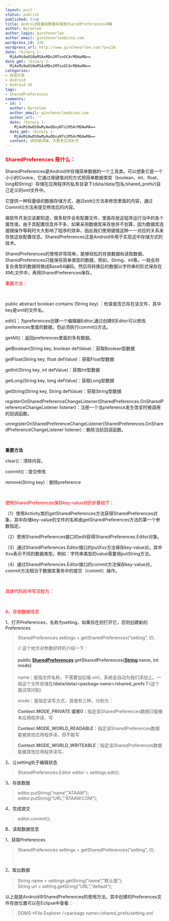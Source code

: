 ```yaml
---
layout: post
status: publish
published: true
title: Android轻量级数据存储类SharedPreferences详解
author: Byronlee
author_login: ginchenorlee
author_email: ginchenorlee@sina.com
wordpress_id: 226
wordpress_url: http://www.ginchenorlee.com/?p=226
date: !binary |-
  MjAxMi0wOS0wMSAxMDo1MToxOCArMDAwMA==
date_gmt: !binary |-
  MjAxMi0wOS0wMSAxMDo1MToxOCArMDAwMA==
categories:
- 经验分享
- Android
- Android UI
tags:
- SharedPreferences
comments:
- id: 3
  author: Byronlee
  author_email: ginchenorlee@sina.com
  author_url: ''
  date: !binary |-
    MjAxMi0wOS0wMyAwODoyNTo1MSArMDAwMA==
  date_gmt: !binary |-
    MjAxMi0wOS0wMyAwODoyNTo1MSArMDAwMA==
  content: 讲的很详细，大家多交流补充
---
```

<h3><span style="color: #ff0000;">SharedPreferences 是什么：</span></h3>
<p>SharedPreferences是Android中存储简单数据的一个工具类。可以想象它是一个小小的Cookie，它通过用键值对的方式把简单数据类型（boolean、int、float、long和String）存储在应用程序的私有目录下(data/data/包名/shared_prefs/)自己定义的xml文件中。</p>
<p>它提供一种轻量级的数据存储方式，通过eidt()方法来修改里面的内容，通过Commit()方法来提交修改后的内容。</p>
<p>做软件开发应该都知道，很多软件会有配置文件，里面存放这程序运行当中的各个属性值，由于其配置信息并不多，如果采用数据库来存放并不划算，因为数据库连接跟操作等耗时大大影响了程序的效率，因此我们使用键值这种一一对应的关系来存放这些配置信息。SharedPreferences正是Android中用于实现这中存储方式的技术。</p>
<p>SharedPreferences的使用非常简单，能够轻松的存放数据和读取数据。SharedPreferences只能保存简单类型的数据，例如，String、int等。一般会将复杂类型的数据转换成Base64编码，然后将转换后的数据以字符串的形式保存在 XML文件中，再用SharedPreferences保存。</p>
<p><span style="color: #ff0000;">重要方法：</span></p>
<p>&nbsp;</p>
<p>public abstract boolean contains (String key) ：检查是否已存在该文件，其中key是xml的文件名。</p>
<p>edit()：为preferences创建一个编辑器Editor,通过创建的Editor可以修改preferences里面的数据，但必须执行commit()方法。</p>
<p>getAll()：返回preferences里面的多有数据。</p>
<p>getBoolean(String key, boolean defValue)：获取Boolean型数据</p>
<p>getFloat(String key, float defValue)：获取Float型数据</p>
<p>getInt(String key, int defValue)：获取Int型数据</p>
<p>getLong(String key, long defValue)：获取Long型数据</p>
<p>getString(String key, String defValue)：获取String型数据</p>
<p>registerOnSharedPreferenceChangeListener(SharedPreferences.OnSharedPreferenceChangeListener listener)：注册一个当preference发生改变时被调用的回调函数。</p>
<p>unregisterOnSharedPreferenceChangeListener(SharedPreferences.OnSharedPreferenceChangeListener listener)：删除当前回调函数。</p>
<p><strong><br />
</strong></p>
<p><strong>重要方法</strong></p>
<p>clear()：清除内容。</p>
<p>commit()：提交修改</p>
<p>remove(String key)：删除preference</p>
<p>&nbsp;</p>
<p><span style="color: #ff0000;">使用SharedPreferences保存key-value对的步骤如下：</span></p>
<p>（1）使用Activity类的getSharedPreferences方法获得SharedPreferences对象，其中存储key-value的文件的名称由getSharedPreferences方法的第一个参数指定。</p>
<p>（2）使用SharedPreferences接口的edit获得SharedPreferences.Editor对象。</p>
<p>（3）通过SharedPreferences.Editor接口的putXxx方法保存key-value对。其中Xxx表示不同的数据类型。例如：字符串类型的value需要用putString方法。</p>
<p>（4）通过SharedPreferences.Editor接口的commit方法保存key-value对。commit方法相当于数据库事务中的提交（commit）操作。</p>
<p><wbr></wbr></p>
<p><span style="color: #ff0000;">具体代码的书写流程为：</span></p>
<p><wbr></wbr></p>
<p><span style="color: #ff0000;">A、存放数据信息</span></p>
<p>1、打开Preferences，名称为setting，如果存在则打开它，否则创建新的Preferences</p>
<blockquote><p>SharedPreferences settings = getSharedPreferences(“setting”, 0);</p>
<p>// 这个地方对参数好好的介绍一下：</p>
<h4>public <a href="file:///D:/Program%20Files/android/docs/reference/android/content/SharedPreferences.html">SharedPreferences</a> getSharedPreferences(<a href="file:///D:/Program%20Files/android/docs/reference/java/lang/String.html">String</a> name, int mode)</h4>
<p>name：是指文件名称，不需要加后缀.xml，系统会自动为我们添加上。一般这个文件存储在<strong>/data/data/&lt;package name&gt;/shared_prefs</strong>下(这个面试常问到)</p>
<p>mode：是指定读写方式，其值有三种，分别为：</p>
<p><strong>Context.MODE_PRIVATE 或者0：</strong>指定该SharedPreferences数据只能被本应用程序读、写</p>
<p><strong>Context.MODE_WORLD_READABLE：</strong>指定该SharedPreferences数据能被其他应用程序读，但不能写</p>
<p><strong>Context.MODE_WORLD_WRITEABLE：</strong>指定该SharedPreferences数据能被其他应用程序读写。</p></blockquote>
<p>2、让setting处于编辑状态</p>
<blockquote><p>SharedPreferences.Editor editor = settings.edit();</p></blockquote>
<p>3、存放数据</p>
<blockquote><p>editor.putString(“name”,”ATAAW”);<br />
editor.putString(“URL”,”ATAAW.COM”);</p></blockquote>
<p>4、完成提交</p>
<blockquote><p>editor.commit();</p></blockquote>
<p>B、读取数据信息</p>
<p>1、获取Preferences</p>
<blockquote><p>SharedPreferences settings = getSharedPreferences(“setting”, 0);</p>
<p>&nbsp;</p></blockquote>
<p>2、取出数据</p>
<blockquote><p>String name = settings.getString(“name”,”默认值”);<br />
String url = setting.getString(“URL”,”default”);</p></blockquote>
<p>以上就是Android中SharedPreferences的使用方法，其中创建的Preferences文件存放位置可以在Eclipse中查看：</p>
<blockquote><p>DDMS-&gt;File Explorer /&lt;package name&gt;/shared_prefs/setting.xml</p></blockquote>
